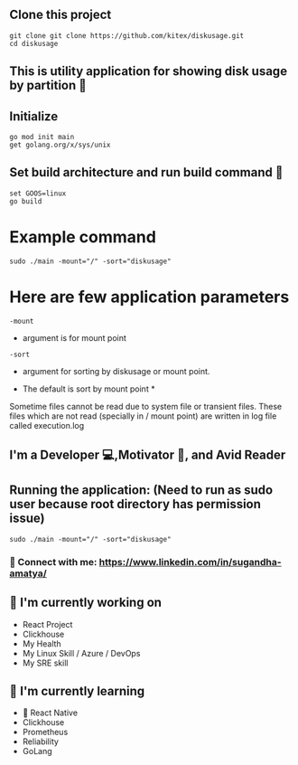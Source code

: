 ## Clone this project 
```
git clone git clone https://github.com/kitex/diskusage.git
cd diskusage
```
## This is utility application for showing disk usage by partition 💬

## Initialize
```
go mod init main
get golang.org/x/sys/unix
```

##  Set build architecture and run build command 👋
```set GOARCH=amd64
set GOOS=linux
go build
```
# Example command
```sudo ./main -mount="/" -sort="diskusage"```

# Here are few application parameters
`-mount` 

 - argument is for mount point
 
`-sort` 

 - argument for sorting by diskusage or mount point.
 
* The default is sort by mount point *

Sometime files cannot be read due to system file or transient files. These files which are not read (specially in / mount point) are written in log file called execution.log

## I'm a Developer 💻,Motivator 📸, and Avid Reader 


## Running the application: (Need to run as sudo user because root directory has permission issue)

```
sudo ./main -mount="/" -sort="diskusage"
```

### 🤝 Connect with me: https://www.linkedin.com/in/sugandha-amatya/


## 🔭 I'm currently working on

- React Project
- Clickhouse
- My Health
- My Linux Skill / Azure / DevOps
- My SRE skill

## 🌱 I'm currently learning

- 📱 React Native
- Clickhouse
- Prometheus
- Reliability
- GoLang


